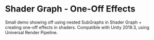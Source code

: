 # Shader Graph - One-Off Effects
Small demo showing off using nested SubGraphs in Shader Graph + creating one-off effects in shaders.
Compatible with Unity 2019.3, using Universal Render Pipeline.
